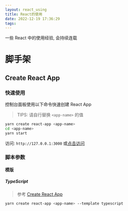 ```yaml
---
layout: react_using
title: React的使用
date: 2022-12-19 17:36:29
tags:
---
```


一些 React 中的使用经验, 会持续连载

<!-- more -->

# 脚手架

## Create React App

### 快速使用

控制台面板使用以下命令快速创建 React App

> TIPS: 请自行替换 `<app-name>` 的值

```bash
yarn create react-app <app-name>
cd <app-name>
yarn start
```

访问: `http://127.0.0.1:3000` 或[点击访问](http://127.0.0.1:3000)

### 脚本参数

#### 模版

##### TypeScript

> 参考 [Create React App](https://create-react-app.dev/docs/adding-typescript/)

```bash
yarn create react-app <app-name> --template typescript
```

